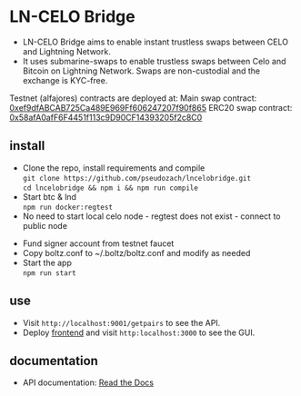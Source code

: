 # LN-CELO Bridge

* LN-CELO Bridge aims to enable instant trustless swaps between CELO and Lightning Network.
* It uses submarine-swaps to enable trustless swaps between Celo and Bitcoin on Lightning Network. Swaps are non-custodial and the exchange is KYC-free.

Testnet (alfajores) contracts are deployed at:
Main swap contract: [0xef9dfABCAB725Ca489E969Ff606247207f90f865](https://alfajores-blockscout.celo-testnet.org/address/0xef9dfABCAB725Ca489E969Ff606247207f90f865/transactions)
ERC20 swap contract: [0x58afA0afF6F4451f113c9D90CF14393205f2c8C0](https://alfajores-blockscout.celo-testnet.org/address/0x58afA0afF6F4451f113c9D90CF14393205f2c8C0/transactions)

## install
* Clone the repo, install requirements and compile  
`git clone https://github.com/pseudozach/lncelobridge.git`  
`cd lncelobridge && npm i && npm run compile`  
* Start btc & lnd  
`npm run docker:regtest`
* No need to start local celo node - regtest does not exist - connect to public node
<!-- `npm run celo:geth:alfajores` -->
* Fund signer account from testnet faucet 
* Copy boltz.conf to ~/.boltz/boltz.conf and modify as needed  
* Start the app  
`npm run start`

## use
* Visit `http://localhost:9001/getpairs` to see the API.
* Deploy [frontend](https://github.com/pseudozach/boltz-frontend) and visit `http:localhost:3000` to see the GUI.

## documentation
* API documentation: [Read the Docs](https://docs.boltz.exchange/en/latest/)
